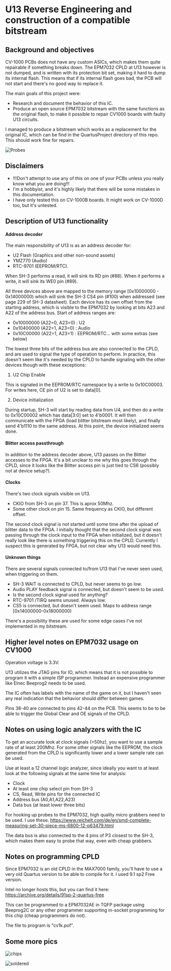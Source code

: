 # U13 Reverse Engineering and construction of a compatible bitstream

## Background and objectives

CV-1000 PCBs does not have any custom ASICs, which makes them quite repairable if something breaks down. The EPM7032 CPLD at U13 however is not dumped, and is written with its protection bit set, making it hard to dump its internal flash. This means that if its internal flash goes bad, the PCB will not start and there's no good way to replace it.

The main goals of this project were:

- Research and document the behavior of this IC.
- Produce an open source EPM7032 bitstream with the same functions as the original flash, to make it possible to repair CV1000 boards with faulty U13 circuits.

I managed to produce a bitstream which works as a replacement for the original IC, which can be find in the QuartusProject directory of this repo. This should work fine for repairs.

![Probes](/U13_Research/pics/probes.jpg "Probes connected to CPLD")

## Disclaimers

- !!!Don't attempt to use any of this on one of your PCBs unless you really know what you are doing!!!
- I'm a hobbyist, and it's highly likely that there will be some mistakes in this documentation.
- I have only tested this on CV-1000B boards. It might work on CV-1000D too, but it's untested.

## Description of U13 functionality

#### Address decoder

The main responsibility of U13 is as an address decoder for:
- U2 Flash (Graphics and other non-sound assets)
- YMZ770 (Audio)
- RTC-9701 (EEPROM/RTC).

When SH-3 performs a read, it will sink its RD pin (#88). When it performs a write, it will sink its WE0 pin (#89).

All three devices above are mapped to the memory range [0x10000000 - 0x14000000) which will sink the SH-3 CS4 pin (#100) when addressed (see page 229 of SH-3 datasheet). Each device has its own offset from the starting address, which is visible to the EPM7032 by looking at bits A23 and A22 of the address bus. Start of address ranges are:

- 0x10000000 (A22=0, A23=0) : U2
- 0x10400000 (A22=1, A23=0) : Audio
- 0x10C00000 (A22=1, A23=1) : EEPROM/RTC... with some extras (see below)

The lowest three bits of the address bus are also connected to the CPLD, and are used to signal the type of operation to perform. In practice, this doesn't seem like it's needed by the CPLD to handle signaling with the other devices though with these exceptions:

1. U2 Chip Enable

This is signaled in the EEPROM/RTC namespace by a write to 0x10C00003. For writes here, CE pin of U2 is set to data[0].

2. Device initialization

During startup, SH-3 will start by reading data from U4, and then do a write to 0x10C00002 which has data[3:0] set to 4'b0001. It will then communicate with the FPGA (load blitter bitstream most likely), and finally send 4'b1110 to the same address. At this point, the device initialized seems done.

#### Blitter access passthrough

In addition to the address decoder above, U13 passes on the Blitter accesses to the FPGA. It's a bit unclear to me why this goes through the CPLD, since it looks like the Blitter access pin is just tied to CS6 (possibly not at device setup?).

#### Clocks

There's two clock signals visible on U13.

- CKIO from SH-3 on pin 37. This is aprox 50Mhz.
- Some other clock on pin 15. Same frequency as CKIO, but different offset.

The second clock signal is not started until some time after the upload of blitter data to the FPGA. I initially thought that the second clock signal was passing through the clock input to the FPGA when initialized, but it doesn't really look like there is something triggering this on the CPLD. Currently I suspect this is generated by FPGA, but not clear why U13 would need this.

#### Unknown things

There are several signals connected to/from U13 that I've never seen used, when triggering on them.

- SH-3 WAIT is connected to CPLD, but never seems to go low.
- Audio PLAY feedback signal is connected, but doesn't seem to be used.
- Is the second clock signal used for anything?
- RTC-9701 /TIRQ seems unused. Always low.
- CS5 is connected, but doesn't seem used. Maps to address range [0x14000000-0x18000000)

There's a possibility these are used for some edge cases I've not implemented in my bitstream.

## Higher level notes on EPM7032 usage on CV1000

Operation voltage is 3.3V.

U13 utilizes the JTAG pins for IO, which means that it is not possible to program it with a simple ISP programmer. Instead an expensive programmer like Elnec Beeprog2 needs to be used.

The IC often has labels with the name of the game on it, but I haven't seen any real indication that the behavior should differ between games.

Pins 38-40 are connected to pins 42-44 on the PCB. This seems to be to be able to trigger the Global Clear and OE signals of the CPLD.

## Notes on using logic analyzers with the IC

To get an accurate look at clock signals (>50hz), you want to use a sample rate of at least 200Mhz. For some other signals like the EEPROM, the clock generated from the CPLD is significantly lower and a lower sample rate can be used.

Use at least a 12 channel logic analyzer, since ideally you want to at least look at the following signals at the same time for analysis:

- Clock
- At least one chip select pin from SH-3
- CS, Read, Write pins for the connected IC
- Address bus (A0,A1,A22,A23)
- Data bus (at least lower three bits)

For hooking up probes to the EPM7032, high quality micro grabbers need to be used. I use these. https://www.reichelt.com/de/en/smd-complete-measuring-set-30-piece-ms-6800-12-p63479.html

The data bus is also connected to the 4 pins of P3 closest to the SH-3, which makes them easy to probe that way, even with cheap grabbers.

## Notes on programming CPLD

Since EPM7032 is an old CPLD in the MAX7000 family, you'll have to use a very old Quartus version to be able to compile for it. I used 9.1 sp2 Free version.

Intel no longer hosts this, but you can find it here: https://archive.org/details/91sp-2-quartus-free

This can be programmed to a EPM7032AE in TQFP package using Beeprog2C or any other programmer supporting in-socket programming for this chip (cheap programmers do not).

The file to program is "cv1k.pof".

## Some more pics

![chips](/U13_Research/pics/chips.jpg "Original with two custom")

![soldered](/U13_Research/pics/soldered.jpg "Soldered to board")

